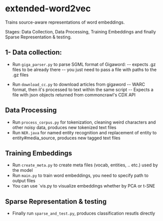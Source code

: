 # extended-word2vec
Trains source-aware representations of word embeddings. 


Stages: Data Collection, Data Processing, Training Embeddings and finally Sparse Representation & testing.

## 1- Data collection:

- Run `giga_parser.py` to parse SGML format of Gigaword:
-- expects .gz files to be already there
-- you just need to pass a file with paths to the .gz files

- Run `download_cc.py` to download articles from gigaword
-- WARC format, then it's processed to text within the same script
-- Expects a file with json objects returned from commoncrawl's CDX API 


## Data Processing

- Run `process_corpus.py` for tokenization, cleaning weird characters and other noisy data, produces new tokenized text files
- Run `NER.java` for named entity recognition and replacement of entity to entity#media_source, produces new tagged text files

## Training Embeddings

- Run `create_meta.py` to create meta files (vocab, entities, .. etc.) used by the model
- Run `main.py` to train word embeddings, you need to specify path to output files
- You can use `vis.py to visualize embeddings whether by PCA or t-SNE

## Sparse Representation & testing

- Finally run `sparse_and_test.py`, produces classification resutls directly
